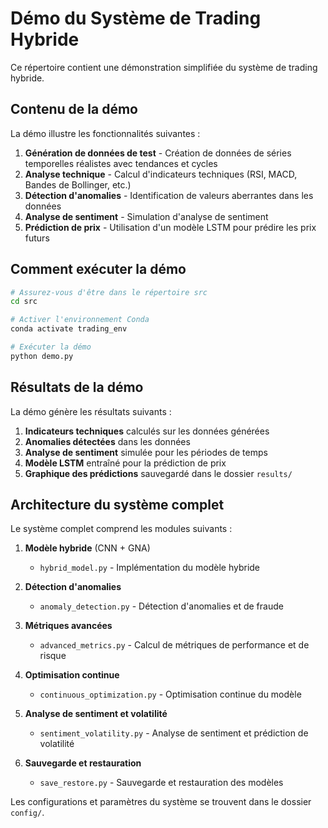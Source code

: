 # Démo du Système de Trading Hybride

Ce répertoire contient une démonstration simplifiée du système de trading hybride.

## Contenu de la démo

La démo illustre les fonctionnalités suivantes :

1. **Génération de données de test** - Création de données de séries temporelles réalistes avec tendances et cycles
2. **Analyse technique** - Calcul d'indicateurs techniques (RSI, MACD, Bandes de Bollinger, etc.)
3. **Détection d'anomalies** - Identification de valeurs aberrantes dans les données
4. **Analyse de sentiment** - Simulation d'analyse de sentiment
5. **Prédiction de prix** - Utilisation d'un modèle LSTM pour prédire les prix futurs

## Comment exécuter la démo

```bash
# Assurez-vous d'être dans le répertoire src
cd src

# Activer l'environnement Conda
conda activate trading_env

# Exécuter la démo
python demo.py
```

## Résultats de la démo

La démo génère les résultats suivants :

1. **Indicateurs techniques** calculés sur les données générées
2. **Anomalies détectées** dans les données
3. **Analyse de sentiment** simulée pour les périodes de temps
4. **Modèle LSTM** entraîné pour la prédiction de prix
5. **Graphique des prédictions** sauvegardé dans le dossier `results/`

## Architecture du système complet

Le système complet comprend les modules suivants :

1. **Modèle hybride** (CNN + GNA)
   - `hybrid_model.py` - Implémentation du modèle hybride

2. **Détection d'anomalies**
   - `anomaly_detection.py` - Détection d'anomalies et de fraude

3. **Métriques avancées**
   - `advanced_metrics.py` - Calcul de métriques de performance et de risque

4. **Optimisation continue**
   - `continuous_optimization.py` - Optimisation continue du modèle

5. **Analyse de sentiment et volatilité**
   - `sentiment_volatility.py` - Analyse de sentiment et prédiction de volatilité

6. **Sauvegarde et restauration**
   - `save_restore.py` - Sauvegarde et restauration des modèles

Les configurations et paramètres du système se trouvent dans le dossier `config/`. 